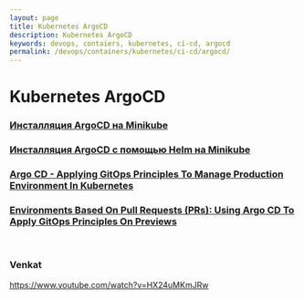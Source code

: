 ```yaml
---
layout: page
title: Kubernetes ArgoCD
description: Kubernetes ArgoCD
keywords: devops, contaiers, kubernetes, ci-cd, argocd
permalink: /devops/containers/kubernetes/ci-cd/argocd/
---
```


# Kubernetes ArgoCD

### [Инсталляция ArgoCD на Minikube](/devops/containers/kubernetes/ci-cd/argocd/setup/)

### [Инсталляция ArgoCD с помощью Helm на Minikube](/devops/containers/kubernetes/ci-cd/argocd/helm-installation/)

### [Argo CD - Applying GitOps Principles To Manage Production Environment In Kubernetes](/devops/containers/kubernetes/ci-cd/argocd/applying-gitops-principles-to-manage-production-environment-in-kubernetes/)

### [Environments Based On Pull Requests (PRs): Using Argo CD To Apply GitOps Principles On Previews](/devops/containers/kubernetes/ci-cd/argocd/using-argo-cd-to-apply-gitops-principles-on-previews/)

<br/>

### Venkat

https://www.youtube.com/watch?v=HX24uMKmJRw
